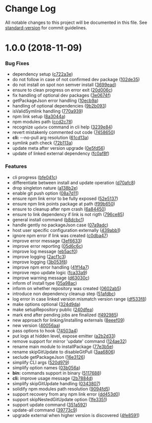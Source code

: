 # Change Log

All notable changes to this project will be documented in this file. See [standard-version](https://github.com/conventional-changelog/standard-version) for commit guidelines.

<a name="1.0.0"></a>
# 1.0.0 (2018-11-09)


### Bug Fixes

* dependency setup ([c722a3e](https://github.com/medikoo/dev-package-install/commit/c722a3e))
* do not follow in case of not confirmed dev package ([102de35](https://github.com/medikoo/dev-package-install/commit/102de35))
* do not install on spot non semver install ([3699ead](https://github.com/medikoo/dev-package-install/commit/3699ead))
* ensure to clean progress on error exit ([20d006c](https://github.com/medikoo/dev-package-install/commit/20d006c))
* fix handling of optional dev packages ([3e0674f](https://github.com/medikoo/dev-package-install/commit/3e0674f))
* getPackageJson error handling ([10ecb9a](https://github.com/medikoo/dev-package-install/commit/10ecb9a))
* handling of optional dependencies ([9b2b093](https://github.com/medikoo/dev-package-install/commit/9b2b093))
* isValidSymlink handling ([770a939](https://github.com/medikoo/dev-package-install/commit/770a939))
* npm link setup ([8a3044a](https://github.com/medikoo/dev-package-install/commit/8a3044a))
* npm modules path ([ccd2c78](https://github.com/medikoo/dev-package-install/commit/ccd2c78))
* recognize `update` command in cli help ([3239e84](https://github.com/medikoo/dev-package-install/commit/3239e84))
* revert mistakenly commented out code ([7458650](https://github.com/medikoo/dev-package-install/commit/7458650))
* **cli:** --no-pull  arg resolution ([61cd13a](https://github.com/medikoo/dev-package-install/commit/61cd13a))
* symlink path check ([72b113a](https://github.com/medikoo/dev-package-install/commit/72b113a))
* update meta after version upgrade ([0e5fd56](https://github.com/medikoo/dev-package-install/commit/0e5fd56))
* update of linked external dependency ([fc0af8f](https://github.com/medikoo/dev-package-install/commit/fc0af8f))


### Features

* cli progress ([bfe041c](https://github.com/medikoo/dev-package-install/commit/bfe041c))
* differentiate between install and update operation ([d70afc8](https://github.com/medikoo/dev-package-install/commit/d70afc8))
* drop singleton nature ([a138b2e](https://github.com/medikoo/dev-package-install/commit/a138b2e))
* enable git push option ([08a7d11](https://github.com/medikoo/dev-package-install/commit/08a7d11))
* ensure npm link error to be fully exposed ([52e5137](https://github.com/medikoo/dev-package-install/commit/52e5137))
* ensure npm link points package at path ([f99b650](https://github.com/medikoo/dev-package-install/commit/f99b650))
* ensure to cleanup after npm crash ([6a84450](https://github.com/medikoo/dev-package-install/commit/6a84450))
* ensure to link dependency if link is not rigth ([796ce85](https://github.com/medikoo/dev-package-install/commit/796ce85))
* general install command ([b8dcbc1](https://github.com/medikoo/dev-package-install/commit/b8dcbc1))
* handle gently no packageJson case ([07a9adc](https://github.com/medikoo/dev-package-install/commit/07a9adc))
* host user specific configuration externally ([439abb1](https://github.com/medikoo/dev-package-install/commit/439abb1))
* ignore npm error if link was created ([c0dba47](https://github.com/medikoo/dev-package-install/commit/c0dba47))
* improve error message ([3ef6633](https://github.com/medikoo/dev-package-install/commit/3ef6633))
* improve error reporting ([05d6c6c](https://github.com/medikoo/dev-package-install/commit/05d6c6c))
* improve log message ([eb5acf0](https://github.com/medikoo/dev-package-install/commit/eb5acf0))
* improve logging ([2acf1c3](https://github.com/medikoo/dev-package-install/commit/2acf1c3))
* improve logging ([3b053f8](https://github.com/medikoo/dev-package-install/commit/3b053f8))
* improve npm error handling ([41f14a7](https://github.com/medikoo/dev-package-install/commit/41f14a7))
* improve repo update logic ([fca33a9](https://github.com/medikoo/dev-package-install/commit/fca33a9))
* improve warning message ([d63030c](https://github.com/medikoo/dev-package-install/commit/d63030c))
* inform of install type ([05a98ac](https://github.com/medikoo/dev-package-install/commit/05a98ac))
* inform on whether repository was created ([0602ab5](https://github.com/medikoo/dev-package-install/commit/0602ab5))
* introduce non dependency cleanup step ([51afdbc](https://github.com/medikoo/dev-package-install/commit/51afdbc))
* log error in case linked version mismatch version range ([df533f8](https://github.com/medikoo/dev-package-install/commit/df533f8))
* make options optional ([324d9da](https://github.com/medikoo/dev-package-install/commit/324d9da))
* make setupRepository public ([240dfea](https://github.com/medikoo/dev-package-install/commit/240dfea))
* mark end after pending jobs are finalized ([f492985](https://github.com/medikoo/dev-package-install/commit/f492985))
* new approach for linking/installing externals ([8eeef09](https://github.com/medikoo/dev-package-install/commit/8eeef09))
* new version ([40056aa](https://github.com/medikoo/dev-package-install/commit/40056aa))
* pass options to hook ([74503a4](https://github.com/medikoo/dev-package-install/commit/74503a4))
* put logs at hidden level, expose emitter ([a2b2d33](https://github.com/medikoo/dev-package-install/commit/a2b2d33))
* remove support for mirror 'update' command ([124ae32](https://github.com/medikoo/dev-package-install/commit/124ae32))
* rename main module to installPackage ([77e3b5e](https://github.com/medikoo/dev-package-install/commit/77e3b5e))
* rename skipGitUpdate to disableGitPull ([3aa6806](https://github.com/medikoo/dev-package-install/commit/3aa6806))
* seclude getPackageJson ([16e3126](https://github.com/medikoo/dev-package-install/commit/16e3126))
* simplify CLI args ([520d979](https://github.com/medikoo/dev-package-install/commit/520d979))
* simplify option names ([03b056a](https://github.com/medikoo/dev-package-install/commit/03b056a))
* **bin:** commands support in binary ([5117688](https://github.com/medikoo/dev-package-install/commit/5117688))
* **cli:** improve usage message ([2b7884d](https://github.com/medikoo/dev-package-install/commit/2b7884d))
* simplify skipGitUpdate handling ([0343807](https://github.com/medikoo/dev-package-install/commit/0343807))
* solidify npm modules path resolution ([9094fd5](https://github.com/medikoo/dev-package-install/commit/9094fd5))
* support recovery from any npm link error ([dd453d0](https://github.com/medikoo/dev-package-install/commit/dd453d0))
* support skipNestedGitUpdate option ([1fe3351](https://github.com/medikoo/dev-package-install/commit/1fe3351))
* support update command ([351a592](https://github.com/medikoo/dev-package-install/commit/351a592))
* update-all command ([39773c9](https://github.com/medikoo/dev-package-install/commit/39773c9))
* upgrade external when higher version is discovered ([4fe8591](https://github.com/medikoo/dev-package-install/commit/4fe8591))
